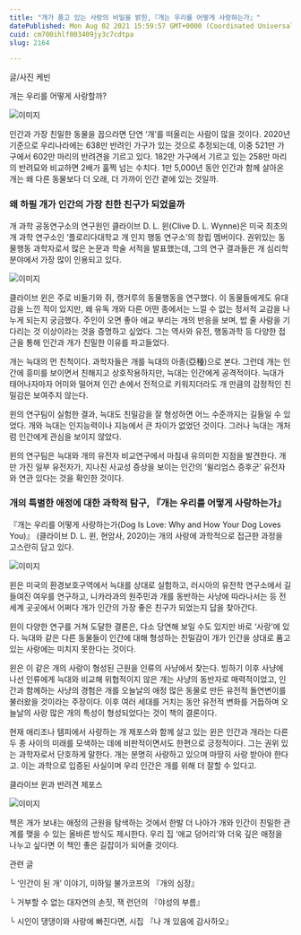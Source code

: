 ```yaml
---
title: "개가 품고 있는 사랑의 비밀을 밝힌,『개는 우리를 어떻게 사랑하는가』"
datePublished: Mon Aug 02 2021 15:59:57 GMT+0000 (Coordinated Universal Time)
cuid: cm700ihlf003409jy3c7cdtpa
slug: 2164

---
```



글/사진 케빈

개는 우리를 어떻게 사랑할까?

![이미지](https://cdn.hashnode.com/res/hashnode/image/upload/v1739249941450/4d790379-72fb-48e5-a3a9-964423eeb98d.jpeg)

인간과 가장 친밀한 동물을 꼽으라면 단연 ‘개’를 떠올리는 사람이 많을 것이다. 2020년 기준으로 우리나라에는 638만 반려인 가구가 있는 것으로 추정되는데, 이중 521만 가구에서 602만 마리의 반려견을 기르고 있다. 182만 가구에서 기르고 있는 258만 마리의 반려묘와 비교하면 2배가 훌쩍 넘는 수치다. 1만 5,000년 동안 인간과 함께 살아온 개는 왜 다른 동물보다 더 오래, 더 가까이 인간 곁에 있는 것일까.

### 왜 하필 개가 인간의 가장 친한 친구가 되었을까

개 과학 공동연구소의 연구원인 클라이브 D. L. 윈(Clive D. L. Wynne)은 미국 최초의 개 과학 연구소인 ‘플로리다대학교 개 인지 행동 연구소’의 창립 멤버이다. 권위있는 동물행동 과학자로서 많은 논문과 학술 서적을 발표했는데, 그의 연구 결과들은 개 심리학 분야에서 가장 많이 인용되고 있다.

![이미지](https://cdn.hashnode.com/res/hashnode/image/upload/v1739249943680/ae0e221d-416b-4d06-8f45-8ad277e5ecb5.jpeg)

클라이브 윈은 주로 비둘기와 쥐, 캥거루의 동물행동을 연구했다. 이 동물들에게도 유대감을 느낀 적이 있지만, 왜 유독 개와 다른 어떤 종에서는 느낄 수 없는 정서적 교감을 나누게 되는지 궁금했다. 주인이 오면 좋아 애교 부리는 개의 반응을 보며, 밥 줄 사람을 기다리는 것 이상이라는 것을 증명하고 싶었다. 그는 역사와 유전, 행동과학 등 다양한 접근을 통해 인간과 개가 친밀한 이유를 파고들었다.

개는 늑대의 먼 친척이다. 과학자들은 개를 늑대의 아종(亞種)으로 본다. 그런데 개는 인간에 흥미를 보이면서 친해지고 상호작용하지만, 늑대는 인간에게 공격적이다. 늑대가 태어나자마자 어미와 떨어져 인간 손에서 전적으로 키워지더라도 개 만큼의 감정적인 친밀감은 보여주지 않는다.

윈의 연구팀이 실험한 결과, 늑대도 친밀감을 잘 형성하면 어느 수준까지는 길들일 수 있었다. 개와 늑대는 인지능력이나 지능에서 큰 차이가 없었던 것이다. 그러나 늑대는 개처럼 인간에게 관심을 보이지 않았다.

윈의 연구팀은 늑대와 개의 유전자 비교연구에서 마침내 유의미한 지점을 발견한다. 개만 가진 일부 유전자가, 지나친 사교성 증상을 보이는 인간의 ‘윌리엄스 증후군’ 유전자와 연관 있다는 것을 확인한 것이다.

### 개의 특별한 애정에 대한 과학적 탐구, 『개는 우리를 어떻게 사랑하는가』

『개는 우리를 어떻게 사랑하는가(Dog Is Love: Why and How Your Dog Loves You)』 (클라이브 D. L. 윈, 현암사, 2020)는 개의 사랑에 과학적으로 접근한 과정을 고스란히 담고 있다.

![이미지](https://cdn.hashnode.com/res/hashnode/image/upload/v1739249945559/9b3bac6c-e766-43a4-b593-33fa3d6d4327.jpeg)

윈은 미국의 환경보호구역에서 늑대를 상대로 실험하고, 러시아의 유전학 연구소에서 길들여진 여우를 연구하고, 니카라과의 원주민과 개를 동반하는 사냥에 따라나서는 등 전 세계 곳곳에서 어쩌다 개가 인간의 가장 좋은 친구가 되었는지 답을 찾아간다.

윈이 다양한 연구를 거쳐 도달한 결론은, 다소 당연해 보일 수도 있지만 바로 ‘사랑’에 있다. 늑대와 같은 다른 동물들이 인간에 대해 형성하는 친밀감이 개가 인간을 상대로 품고 있는 사랑에는 미치지 못한다는 것이다.

윈은 이 같은 개의 사랑이 형성된 근원을 인류의 사냥에서 찾는다. 빙하기 이후 사냥에 나선 인류에게 늑대와 비교해 위협적이지 않은 개는 사냥의 동반자로 매력적이었고, 인간과 함께하는 사냥의 경험은 개를 오늘날의 애정 많은 동물로 만든 유전적 돌연변이를 불러왔을 것이라는 주장이다. 이후 여러 세대를 거치는 동안 유전적 변화를 거듭하며 오늘날의 사랑 많은 개의 특성이 형성되었다는 것이 책의 결론이다.

현재 애리조나 템피에서 사랑하는 개 제포스와 함께 살고 있는 윈은 인간과 개라는 다른 두 종 사이의 미래를 모색하는 데에 비판적이면서도 한편으로 긍정적이다. 그는 권위 있는 과학자로서 단호하게 말한다. 개는 분명히 사랑하고 있으며 마땅히 사랑 받아야 한다고. 이는 과학으로 입증된 사실이며 우리 인간은 개를 위해 더 잘할 수 있다고.

클라이브 윈과 반려견 제포스

![이미지](https://cdn.hashnode.com/res/hashnode/image/upload/v1739249947451/1cf4dc20-a40b-41b2-8611-87498a77fe75.jpeg)

책은 개가 보내는 애정의 근원을 탐색하는 것에서 한발 더 나아가 개와 인간이 친밀한 관계를 맺을 수 있는 올바른 방식도 제시한다. 우리 집 ‘애교 덩어리’와 더욱 깊은 애정을 나누고 싶다면 이 책인 좋은 길잡이가 되어줄 것이다.

관련 글

└ ‘인간이 된 개’ 이야기, 미하일 불가코프의 『개의 심장』

└ 거부할 수 없는 대자연의 손짓, 잭 런던의 『야성의 부름』

└ 시인이 댕댕이와 사랑에 빠진다면, 시집 『나 개 있음에 감사하오』